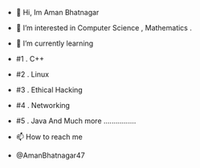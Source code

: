 - 👋 Hi, Im Aman Bhatnagar
- 👀 I’m interested in Computer Science , Mathematics .

- 🌱 I’m currently learning 
- #1 . C++

- #2 . Linux 

- #3 . Ethical Hacking 
- #4 . Networking 
- #5 . Java 
And Much more ................


- 📫 How to reach me 
- @AmanBhatnagar47

<!---
AmanBhatnagar12/AmanBhatnagar12 is a ✨ special ✨ repository because its `README.md` (this file) appears on your GitHub profile.
You can click the Preview link to take a look at your changes.
--->
